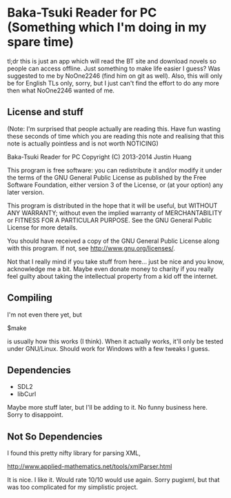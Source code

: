 Baka-Tsuki Reader for PC (Something which I'm doing in my spare time)
=====================================================================

tl;dr this is just an app which will read the BT site and download novels so
people can access offline. Just something to make life easier I guess? Was
suggested to me by NoOne2246 (find him on git as well). Also, this will only be
for English TLs only, sorry, but I just can't find the effort to do any more
then what NoOne2246 wanted of me.

License and stuff
-----------------
(Note: I'm surprised that people actually are reading this. Have fun wasting
these seconds of time which you are reading this note and realising that this
note is actually pointless and is not worth NOTICING)

Baka-Tsuki Reader for PC Copyright (C) 2013-2014  Justin Huang

This program is free software: you can redistribute it and/or modify
it under the terms of the GNU General Public License as published by
the Free Software Foundation, either version 3 of the License, or
(at your option) any later version.

This program is distributed in the hope that it will be useful,
but WITHOUT ANY WARRANTY; without even the implied warranty of
MERCHANTABILITY or FITNESS FOR A PARTICULAR PURPOSE.  See the
GNU General Public License for more details.

You should have received a copy of the GNU General Public License
along with this program.  If not, see <http://www.gnu.org/licenses/>.




Not that I really mind if you take stuff from here... just be nice and you
know, acknowledge me a bit. Maybe even donate money to charity if you really
feel guilty about taking the intellectual property from a kid off the internet.

Compiling
---------

I'm not even there yet, but

$make

is usually how this works (I think). When it actually works, it'll only be
tested under GNU/Linux. Should work for Windows with a few tweaks I guess.

Dependencies
------------

- SDL2
- libCurl

Maybe more stuff later, but I'll be adding to it. No funny business here. Sorry
to disappoint.

Not So Dependencies
-------------------

I found this pretty nifty library for parsing XML,

http://www.applied-mathematics.net/tools/xmlParser.html

It is nice. I like it. Would rate 10/10 would use again. Sorry pugixml, but
that was too complicated for my simplistic project.
